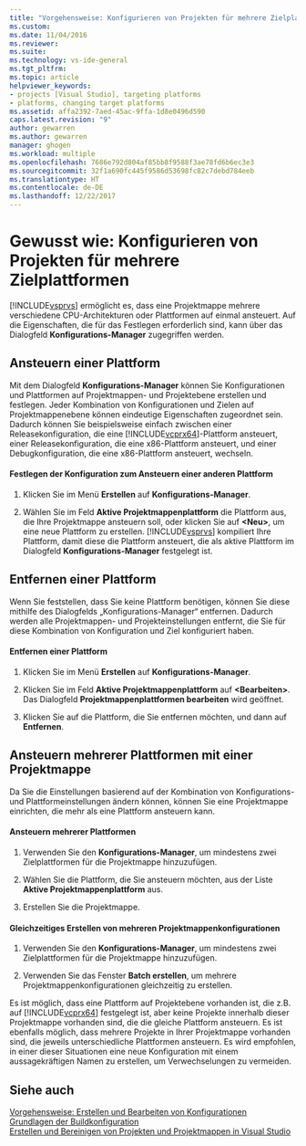 ```yaml
---
title: "Vorgehensweise: Konfigurieren von Projekten für mehrere Zielplattformen | Microsoft-Dokumentation"
ms.custom: 
ms.date: 11/04/2016
ms.reviewer: 
ms.suite: 
ms.technology: vs-ide-general
ms.tgt_pltfrm: 
ms.topic: article
helpviewer_keywords:
- projects [Visual Studio], targeting platforms
- platforms, changing target platforms
ms.assetid: affa2392-7aed-45ac-9ffa-1d8e0496d590
caps.latest.revision: "9"
author: gewarren
ms.author: gewarren
manager: ghogen
ms.workload: multiple
ms.openlocfilehash: 7686e792d804af85bb8f9588f3ae78fd6b6ec3e3
ms.sourcegitcommit: 32f1a690fc445f9586d53698fc82c7debd784eeb
ms.translationtype: HT
ms.contentlocale: de-DE
ms.lasthandoff: 12/22/2017
---
```

# <a name="how-to-configure-projects-to-target-multiple-platforms"></a>Gewusst wie: Konfigurieren von Projekten für mehrere Zielplattformen
[!INCLUDE[vsprvs](../code-quality/includes/vsprvs_md.md)] ermöglicht es, dass eine Projektmappe mehrere verschiedene CPU-Architekturen oder Plattformen auf einmal ansteuert. Auf die Eigenschaften, die für das Festlegen erforderlich sind, kann über das Dialogfeld **Konfigurations-Manager** zugegriffen werden.  
  
## <a name="targeting-a-platform"></a>Ansteuern einer Plattform  
 Mit dem Dialogfeld **Konfigurations-Manager** können Sie Konfigurationen und Plattformen auf Projektmappen- und Projektebene erstellen und festlegen. Jeder Kombination von Konfigurationen und Zielen auf Projektmappenebene können eindeutige Eigenschaften zugeordnet sein. Dadurch können Sie beispielsweise einfach zwischen einer Releasekonfiguration, die eine [!INCLUDE[vcprx64](../extensibility/internals/includes/vcprx64_md.md)]-Plattform ansteuert, einer Releasekonfiguration, die eine x86-Plattform ansteuert, und einer Debugkonfiguration, die eine x86-Plattform ansteuert, wechseln.  
  
#### <a name="to-set-your-configuration-to-target-a-different-platform"></a>Festlegen der Konfiguration zum Ansteuern einer anderen Plattform  
  
1.  Klicken Sie im Menü **Erstellen** auf **Konfigurations-Manager**.  
  
2.  Wählen Sie im Feld **Aktive Projektmappenplattform** die Plattform aus, die Ihre Projektmappe ansteuern soll, oder klicken Sie auf **\<Neu>**, um eine neue Plattform zu erstellen. [!INCLUDE[vsprvs](../code-quality/includes/vsprvs_md.md)] kompiliert Ihre Plattform, damit diese die Plattform ansteuert, die als aktive Plattform im Dialogfeld **Konfigurations-Manager** festgelegt ist.  
  
## <a name="removing-a-platform"></a>Entfernen einer Plattform  
 Wenn Sie feststellen, dass Sie keine Plattform benötigen, können Sie diese mithilfe des Dialogfelds „Konfigurations-Manager“ entfernen. Dadurch werden alle Projektmappen- und Projekteinstellungen entfernt, die Sie für diese Kombination von Konfiguration und Ziel konfiguriert haben.  
  
#### <a name="to-remove-a-platform"></a>Entfernen einer Plattform  
  
1.  Klicken Sie im Menü **Erstellen** auf **Konfigurations-Manager**.  
  
2.  Klicken Sie im Feld **Aktive Projektmappenplattform** auf **\<Bearbeiten>**. Das Dialogfeld **Projektmappenplattformen bearbeiten** wird geöffnet.  
  
3.  Klicken Sie auf die Plattform, die Sie entfernen möchten, und dann auf **Entfernen**.  
  
## <a name="targeting-multiple-platforms-with-one-solution"></a>Ansteuern mehrerer Plattformen mit einer Projektmappe  
 Da Sie die Einstellungen basierend auf der Kombination von Konfigurations- und Plattformeinstellungen ändern können, können Sie eine Projektmappe einrichten, die mehr als eine Plattform ansteuern kann.  
  
#### <a name="to-target-multiple-platforms"></a>Ansteuern mehrerer Plattformen  
  
1.  Verwenden Sie den **Konfigurations-Manager**, um mindestens zwei Zielplattformen für die Projektmappe hinzuzufügen.  
  
2.  Wählen Sie die Plattform, die Sie ansteuern möchten, aus der Liste **Aktive Projektmappenplattform** aus.  
  
3.  Erstellen Sie die Projektmappe.  
  
#### <a name="to-build-multiple-solution-configurations-at-once"></a>Gleichzeitiges Erstellen von mehreren Projektmappenkonfigurationen  
  
1.  Verwenden Sie den **Konfigurations-Manager**, um mindestens zwei Zielplattformen für die Projektmappe hinzuzufügen.  
  
2.  Verwenden Sie das Fenster **Batch erstellen**, um mehrere Projektmappenkonfigurationen gleichzeitig zu erstellen.  
  
 Es ist möglich, dass eine Plattform auf Projektebene vorhanden ist, die z.B. auf [!INCLUDE[vcprx64](../extensibility/internals/includes/vcprx64_md.md)] festgelegt ist, aber keine Projekte innerhalb dieser Projektmappe vorhanden sind, die die gleiche Plattform ansteuern. Es ist ebenfalls möglich, dass mehrere Projekte in Ihrer Projektmappe vorhanden sind, die jeweils unterschiedliche Plattformen ansteuern. Es wird empfohlen, in einer dieser Situationen eine neue Konfiguration mit einem aussagekräftigen Namen zu erstellen, um Verwechselungen zu vermeiden.  
  
## <a name="see-also"></a>Siehe auch  
 [Vorgehensweise: Erstellen und Bearbeiten von Konfigurationen](../ide/how-to-create-and-edit-configurations.md)   
 [Grundlagen der Buildkonfiguration](../ide/understanding-build-configurations.md)   
 [Erstellen und Bereinigen von Projekten und Projektmappen in Visual Studio](../ide/building-and-cleaning-projects-and-solutions-in-visual-studio.md)